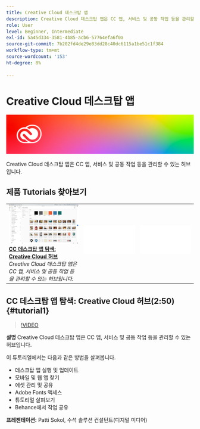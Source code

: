 ```yaml
---
title: Creative Cloud 데스크탑 앱
description: Creative Cloud 데스크탑 앱은 CC 앱, 서비스 및 공동 작업 등을 관리할 수 있는 허브입니다.
role: User
level: Beginner, Intermediate
exl-id: 5a45d334-3581-4b85-acb6-57764efa6f0a
source-git-commit: 7b202fd4de29e83dd28c40dc6115a1be51c1f384
workflow-type: tm+mt
source-wordcount: '153'
ht-degree: 8%

---
```


# Creative Cloud 데스크탑 앱

![튜토리얼 메인 이미지](../assets/CCDA.jpg)

Creative Cloud 데스크탑 앱은 CC 앱, 서비스 및 공동 작업 등을 관리할 수 있는 허브입니다.

## 제품 Tutorials 찾아보기

<table style="table-layout:fixed">
<tr>
 <td>
   <a href="creativeclouddesktopapp.md#tutorial1">
      <img alt="CC 데스크탑 앱 탐색: Creative Cloud 허브" src="../assets/ccda_overview_sokol_thumbnail.jpg" />
   </a>
    <div>
   <a href="creativeclouddesktopapp.md#tutorial1"><strong>CC 데스크탑 앱 탐색: Creative Cloud 허브</strong></a>
    </div>
    <em>Creative Cloud 데스크탑 앱은 CC 앱, 서비스 및 공동 작업 등을 관리할 수 있는 허브입니다.</em>
    <br>
  </td>
  <td>
    <img alt="스페이서" src="../assets/Whitespacer.png" />
    <div>
    <br>
  </td>
  <td>
    <img alt="스페이서" src="../assets/Whitespacer.png" />
    <div>
    <br>
  </td>
</tr>
</table>

## CC 데스크탑 앱 탐색: Creative Cloud 허브(2:50) {#tutorial1}

>[!VIDEO](https://video.tv.adobe.com/v/327095?hidetitle=true)

**설명**
Creative Cloud 데스크탑 앱은 CC 앱, 서비스 및 공동 작업 등을 관리할 수 있는 허브입니다.

이 튜토리얼에서는 다음과 같은 방법을 살펴봅니다.
* 데스크탑 앱 실행 및 업데이트
* 모바일 및 웹 앱 찾기
* 에셋 관리 및 공유
* Adobe Fonts 액세스
* 튜토리얼 살펴보기
* Behance에서 작업 공유

**프레젠테이션:**
Patti Sokol, 수석 솔루션 컨설턴트(디지털 미디어)

